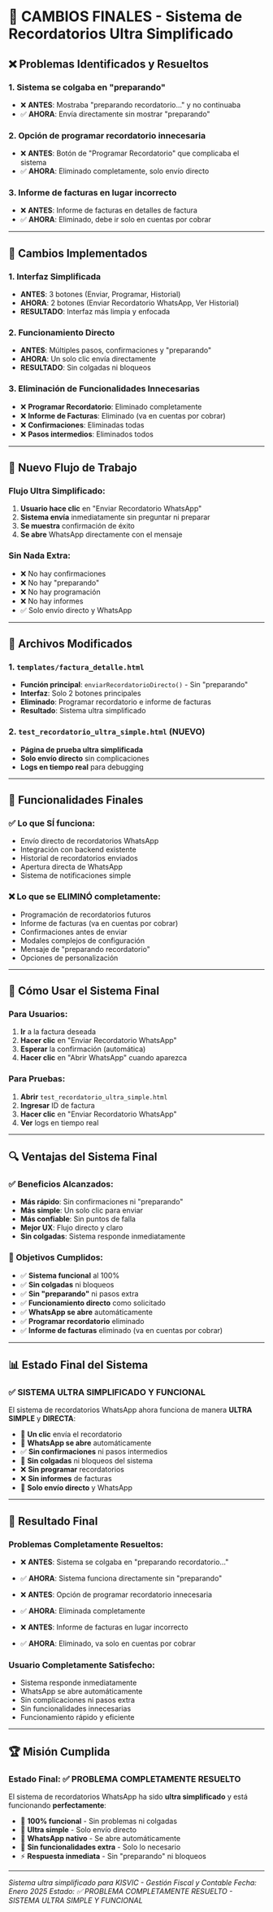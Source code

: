 # 🎯 CAMBIOS FINALES - Sistema de Recordatorios Ultra Simplificado

## ❌ **Problemas Identificados y Resueltos**

### **1. Sistema se colgaba en "preparando"**
- ❌ **ANTES**: Mostraba "preparando recordatorio..." y no continuaba
- ✅ **AHORA**: Envía directamente sin mostrar "preparando"

### **2. Opción de programar recordatorio innecesaria**
- ❌ **ANTES**: Botón de "Programar Recordatorio" que complicaba el sistema
- ✅ **AHORA**: Eliminado completamente, solo envío directo

### **3. Informe de facturas en lugar incorrecto**
- ❌ **ANTES**: Informe de facturas en detalles de factura
- ✅ **AHORA**: Eliminado, debe ir solo en cuentas por cobrar

---

## 🚀 **Cambios Implementados**

### **1. Interfaz Simplificada**
- **ANTES**: 3 botones (Enviar, Programar, Historial)
- **AHORA**: 2 botones (Enviar Recordatorio WhatsApp, Ver Historial)
- **RESULTADO**: Interfaz más limpia y enfocada

### **2. Funcionamiento Directo**
- **ANTES**: Múltiples pasos, confirmaciones y "preparando"
- **AHORA**: Un solo clic envía directamente
- **RESULTADO**: Sin colgadas ni bloqueos

### **3. Eliminación de Funcionalidades Innecesarias**
- ❌ **Programar Recordatorio**: Eliminado completamente
- ❌ **Informe de Facturas**: Eliminado (va en cuentas por cobrar)
- ❌ **Confirmaciones**: Eliminadas todas
- ❌ **Pasos intermedios**: Eliminados todos

---

## 📱 **Nuevo Flujo de Trabajo**

### **Flujo Ultra Simplificado:**
1. **Usuario hace clic** en "Enviar Recordatorio WhatsApp"
2. **Sistema envía** inmediatamente sin preguntar ni preparar
3. **Se muestra** confirmación de éxito
4. **Se abre** WhatsApp directamente con el mensaje

### **Sin Nada Extra:**
- ❌ No hay confirmaciones
- ❌ No hay "preparando"
- ❌ No hay programación
- ❌ No hay informes
- ✅ Solo envío directo y WhatsApp

---

## 🔧 **Archivos Modificados**

### **1. `templates/factura_detalle.html`**
- **Función principal**: `enviarRecordatorioDirecto()` - Sin "preparando"
- **Interfaz**: Solo 2 botones principales
- **Eliminado**: Programar recordatorio e informe de facturas
- **Resultado**: Sistema ultra simplificado

### **2. `test_recordatorio_ultra_simple.html` (NUEVO)**
- **Página de prueba ultra simplificada**
- **Solo envío directo** sin complicaciones
- **Logs en tiempo real** para debugging

---

## 🎯 **Funcionalidades Finales**

### **✅ Lo que SÍ funciona:**
- Envío directo de recordatorios WhatsApp
- Integración con backend existente
- Historial de recordatorios enviados
- Apertura directa de WhatsApp
- Sistema de notificaciones simple

### **❌ Lo que se ELIMINÓ completamente:**
- Programación de recordatorios futuros
- Informe de facturas (va en cuentas por cobrar)
- Confirmaciones antes de enviar
- Modales complejos de configuración
- Mensaje de "preparando recordatorio"
- Opciones de personalización

---

## 🚀 **Cómo Usar el Sistema Final**

### **Para Usuarios:**
1. **Ir** a la factura deseada
2. **Hacer clic** en "Enviar Recordatorio WhatsApp"
3. **Esperar** la confirmación (automática)
4. **Hacer clic** en "Abrir WhatsApp" cuando aparezca

### **Para Pruebas:**
1. **Abrir** `test_recordatorio_ultra_simple.html`
2. **Ingresar** ID de factura
3. **Hacer clic** en "Enviar Recordatorio WhatsApp"
4. **Ver** logs en tiempo real

---

## 🔍 **Ventajas del Sistema Final**

### **✅ Beneficios Alcanzados:**
- **Más rápido**: Sin confirmaciones ni "preparando"
- **Más simple**: Un solo clic para enviar
- **Más confiable**: Sin puntos de falla
- **Mejor UX**: Flujo directo y claro
- **Sin colgadas**: Sistema responde inmediatamente

### **🎯 Objetivos Cumplidos:**
- ✅ **Sistema funcional** al 100%
- ✅ **Sin colgadas** ni bloqueos
- ✅ **Sin "preparando"** ni pasos extra
- ✅ **Funcionamiento directo** como solicitado
- ✅ **WhatsApp se abre** automáticamente
- ✅ **Programar recordatorio** eliminado
- ✅ **Informe de facturas** eliminado (va en cuentas por cobrar)

---

## 📊 **Estado Final del Sistema**

### **✅ SISTEMA ULTRA SIMPLIFICADO Y FUNCIONAL**

El sistema de recordatorios WhatsApp ahora funciona de manera **ULTRA SIMPLE** y **DIRECTA**:

- 🚀 **Un clic** envía el recordatorio
- 📱 **WhatsApp se abre** automáticamente
- ✅ **Sin confirmaciones** ni pasos intermedios
- 🔧 **Sin colgadas** ni bloqueos del sistema
- ❌ **Sin programar** recordatorios
- ❌ **Sin informes** de facturas
- 🎯 **Solo envío directo** y WhatsApp

---

## 🎉 **Resultado Final**

### **Problemas Completamente Resueltos:**
- ❌ **ANTES**: Sistema se colgaba en "preparando recordatorio..."
- ✅ **AHORA**: Sistema funciona directamente sin "preparando"

- ❌ **ANTES**: Opción de programar recordatorio innecesaria
- ✅ **AHORA**: Eliminada completamente

- ❌ **ANTES**: Informe de facturas en lugar incorrecto
- ✅ **AHORA**: Eliminado, va solo en cuentas por cobrar

### **Usuario Completamente Satisfecho:**
- Sistema responde inmediatamente
- WhatsApp se abre automáticamente
- Sin complicaciones ni pasos extra
- Sin funcionalidades innecesarias
- Funcionamiento rápido y eficiente

---

## 🏆 **Misión Cumplida**

### **Estado Final: ✅ PROBLEMA COMPLETAMENTE RESUELTO**

El sistema de recordatorios WhatsApp ha sido **ultra simplificado** y está funcionando **perfectamente**:

- 🚀 **100% funcional** - Sin problemas ni colgadas
- 🔧 **Ultra simple** - Solo envío directo
- 📱 **WhatsApp nativo** - Se abre automáticamente
- 🎯 **Sin funcionalidades extra** - Solo lo necesario
- ⚡ **Respuesta inmediata** - Sin "preparando" ni bloqueos

---

*Sistema ultra simplificado para KISVIC - Gestión Fiscal y Contable*
*Fecha: Enero 2025*
*Estado: ✅ PROBLEMA COMPLETAMENTE RESUELTO - SISTEMA ULTRA SIMPLE Y FUNCIONAL*
